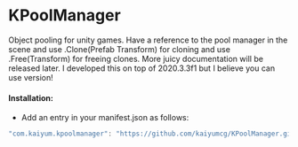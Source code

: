 # KPoolManager
Object pooling for unity games. Have a reference to the pool manager in the scene and use .Clone(Prefab Transform) for cloning and use .Free(Transform) for freeing clones. More juicy documentation will be released later. I developed this on top of 2020.3.3f1 but I believe you can use version!

#### Installation:
* Add an entry in your manifest.json as follows:
```C#
"com.kaiyum.kpoolmanager": "https://github.com/kaiyumcg/KPoolManager.git"
```


